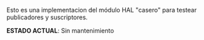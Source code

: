 Esto es una implementacion del módulo HAL "casero" para testear publicadores y suscriptores.

**ESTADO ACTUAL**: Sin mantenimiento
